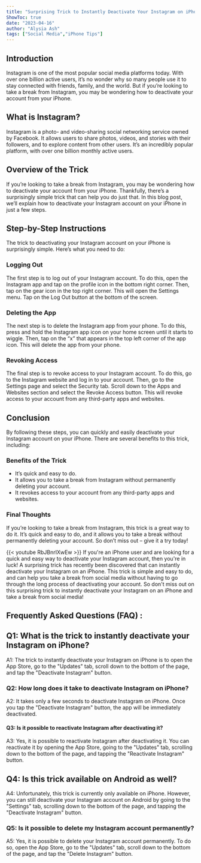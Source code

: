 ```yaml
---
title: "Surprising Trick to Instantly Deactivate Your Instagram on iPhone - Don't Miss Out!"
ShowToc: true 
date: "2023-04-16"
author: "Alysia Ash" 
tags: ["Social Media","iPhone Tips"]
---
```

## Introduction
Instagram is one of the most popular social media platforms today. With over one billion active users, it’s no wonder why so many people use it to stay connected with friends, family, and the world. But if you’re looking to take a break from Instagram, you may be wondering how to deactivate your account from your iPhone. 

## What is Instagram?
Instagram is a photo- and video-sharing social networking service owned by Facebook. It allows users to share photos, videos, and stories with their followers, and to explore content from other users. It’s an incredibly popular platform, with over one billion monthly active users.

## Overview of the Trick
If you’re looking to take a break from Instagram, you may be wondering how to deactivate your account from your iPhone. Thankfully, there’s a surprisingly simple trick that can help you do just that. In this blog post, we’ll explain how to deactivate your Instagram account on your iPhone in just a few steps.

## Step-by-Step Instructions
The trick to deactivating your Instagram account on your iPhone is surprisingly simple. Here’s what you need to do:

### Logging Out
The first step is to log out of your Instagram account. To do this, open the Instagram app and tap on the profile icon in the bottom right corner. Then, tap on the gear icon in the top right corner. This will open the Settings menu. Tap on the Log Out button at the bottom of the screen.

### Deleting the App
The next step is to delete the Instagram app from your phone. To do this, press and hold the Instagram app icon on your home screen until it starts to wiggle. Then, tap on the “x” that appears in the top left corner of the app icon. This will delete the app from your phone.

### Revoking Access
The final step is to revoke access to your Instagram account. To do this, go to the Instagram website and log in to your account. Then, go to the Settings page and select the Security tab. Scroll down to the Apps and Websites section and select the Revoke Access button. This will revoke access to your account from any third-party apps and websites.

## Conclusion
By following these steps, you can quickly and easily deactivate your Instagram account on your iPhone. There are several benefits to this trick, including:

### Benefits of the Trick
- It’s quick and easy to do. 
- It allows you to take a break from Instagram without permanently deleting your account. 
- It revokes access to your account from any third-party apps and websites. 

### Final Thoughts
If you’re looking to take a break from Instagram, this trick is a great way to do it. It’s quick and easy to do, and it allows you to take a break without permanently deleting your account. So don’t miss out – give it a try today!

{{< youtube RbJBnrIXwEw >}} 
If you're an iPhone user and are looking for a quick and easy way to deactivate your Instagram account, then you're in luck! A surprising trick has recently been discovered that can instantly deactivate your Instagram on an iPhone. This trick is simple and easy to do, and can help you take a break from social media without having to go through the long process of deactivating your account. So don't miss out on this surprising trick to instantly deactivate your Instagram on an iPhone and take a break from social media!

## Frequently Asked Questions (FAQ) :
<h2>Q1: What is the trick to instantly deactivate your Instagram on iPhone?</h2>

A1: The trick to instantly deactivate your Instagram on iPhone is to open the App Store, go to the "Updates" tab, scroll down to the bottom of the page, and tap the "Deactivate Instagram" button.

<h3>Q2: How long does it take to deactivate Instagram on iPhone?</h3>

A2: It takes only a few seconds to deactivate Instagram on iPhone. Once you tap the "Deactivate Instagram" button, the app will be immediately deactivated.

<h4>Q3: Is it possible to reactivate Instagram after deactivating it?</h4>

A3: Yes, it is possible to reactivate Instagram after deactivating it. You can reactivate it by opening the App Store, going to the "Updates" tab, scrolling down to the bottom of the page, and tapping the "Reactivate Instagram" button.

<h2>Q4: Is this trick available on Android as well?</h2>

A4: Unfortunately, this trick is currently only available on iPhone. However, you can still deactivate your Instagram account on Android by going to the "Settings" tab, scrolling down to the bottom of the page, and tapping the "Deactivate Instagram" button.

<h3>Q5: Is it possible to delete my Instagram account permanently?</h3>

A5: Yes, it is possible to delete your Instagram account permanently. To do so, open the App Store, go to the "Updates" tab, scroll down to the bottom of the page, and tap the "Delete Instagram" button.


